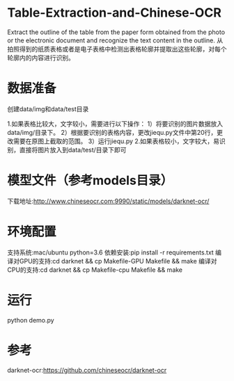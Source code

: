 # Table-Extraction-and-Chinese-OCR
Extract the outline of the table from the paper form obtained from the photo or the electronic document and recognize the text content in the outline. 从拍照得到的纸质表格或者是电子表格中检测出表格轮廓并提取出这些轮廓，对每个轮廓内的内容进行识别。

# 数据准备
创建data/img和data/test目录  

1.如果表格比较大，文字较小，需要进行以下操作：
  1）将要识别的图片数据放入data/img/目录下。
  2）根据要识别的表格内容，更改jiequ.py文件中第20行，更改需要在原图上截取的范围。
  3）运行jiequ.py
2.如果表格较小，文字较大，易识别，直接将图片放入到data/test/目录下即可

# 模型文件（参考models目录）
下载地址:http://www.chineseocr.com:9990/static/models/darknet-ocr/

# 环境配置
支持系统:mac/ubuntu python=3.6
依赖安装:pip install -r requirements.txt
编译对GPU的支持:cd darknet && cp  Makefile-GPU Makefile && make
编译对CPU的支持:cd darknet && cp  Makefile-cpu Makefile && make

# 运行
python demo.py

# 参考
darknet-ocr:https://github.com/chineseocr/darknet-ocr
